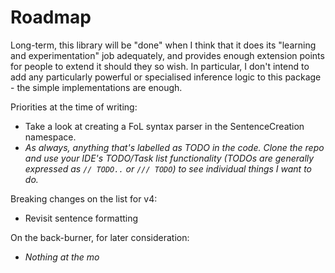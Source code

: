 ﻿# Roadmap

Long-term, this library will be "done" when I think that it does its "learning and experimentation" job adequately, and provides enough extension points for people to extend it should they so wish.
In particular, I don't intend to add any particularly powerful or specialised inference logic to this package - the simple implementations are enough.

Priorities at the time of writing:

* Take a look at creating a FoL syntax parser in the SentenceCreation namespace.
* *As always, anything that's labelled as TODO in the code. Clone the repo and use your IDE's TODO/Task list functionality (TODOs are generally expressed as `// TODO..` or `/// TODO`) to see individual things I want to do.*

Breaking changes on the list for v4:

* Revisit sentence formatting

On the back-burner, for later consideration:

* *Nothing at the mo*

